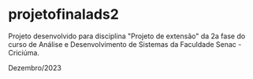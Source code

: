# projetofinalads2

Projeto desenvolvido para disciplina "Projeto de extensão" da 2a fase do curso de Análise e Desenvolvimento de Sistemas da Faculdade Senac - Criciúma.

Dezembro/2023
